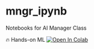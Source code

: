 # mngr_ipynb
Notebooks for AI Manager Class

🔥 Hands-on ML [![Open In Colab](https://colab.research.google.com/assets/colab-badge.svg)](https://colab.research.google.com/github/DeepStudio-TW/mngr_ipynb/blob/main/Mgr_course_ML.ipynb)

